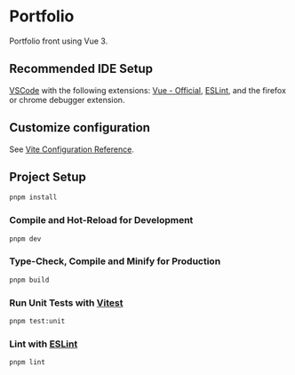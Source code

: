 # Portfolio

Portfolio front using Vue 3.

## Recommended IDE Setup

[VSCode](https://code.visualstudio.com/) with the following extensions: [Vue - Official](https://marketplace.visualstudio.com/items?itemName=Vue.volar), [ESLint](https://marketplace.visualstudio.com/items?itemName=dbaeumer.vscode-eslint), and the firefox or chrome debugger extension.

## Customize configuration

See [Vite Configuration Reference](https://vitejs.dev/config/).

## Project Setup

```sh
pnpm install
```

### Compile and Hot-Reload for Development

```sh
pnpm dev
```

### Type-Check, Compile and Minify for Production

```sh
pnpm build
```

### Run Unit Tests with [Vitest](https://vitest.dev/)

```sh
pnpm test:unit
```

### Lint with [ESLint](https://eslint.org/)

```sh
pnpm lint
```
